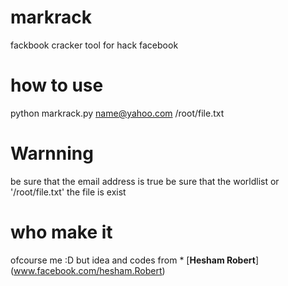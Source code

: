 # markrack
fackbook cracker tool for hack facebook

# how to use 
  python markrack.py name@yahoo.com /root/file.txt
  
# Warnning 
 be sure that the email address is true
 be sure that the worldlist or '/root/file.txt' the file is exist
 
# who make it 
 ofcourse me :D
 but idea and codes from * [__Hesham Robert__] (www.facebook.com/hesham.Robert)
 
